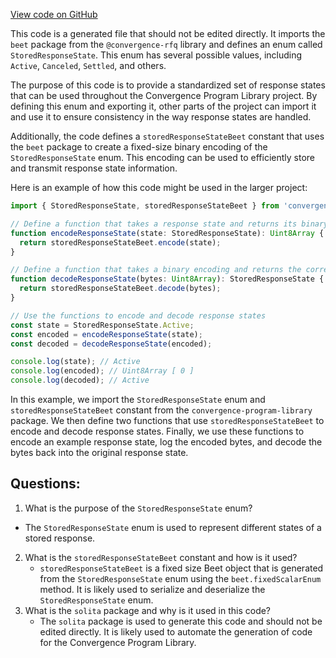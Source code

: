 [View code on GitHub](https://github.com/convergence-rfq/convergence-program-library/rfq/js/generated/types/StoredResponseState.ts)

This code is a generated file that should not be edited directly. It imports the `beet` package from the `@convergence-rfq` library and defines an enum called `StoredResponseState`. This enum has several possible values, including `Active`, `Canceled`, `Settled`, and others. 

The purpose of this code is to provide a standardized set of response states that can be used throughout the Convergence Program Library project. By defining this enum and exporting it, other parts of the project can import it and use it to ensure consistency in the way response states are handled. 

Additionally, the code defines a `storedResponseStateBeet` constant that uses the `beet` package to create a fixed-size binary encoding of the `StoredResponseState` enum. This encoding can be used to efficiently store and transmit response state information. 

Here is an example of how this code might be used in the larger project:

```typescript
import { StoredResponseState, storedResponseStateBeet } from 'convergence-program-library';

// Define a function that takes a response state and returns its binary encoding
function encodeResponseState(state: StoredResponseState): Uint8Array {
  return storedResponseStateBeet.encode(state);
}

// Define a function that takes a binary encoding and returns the corresponding response state
function decodeResponseState(bytes: Uint8Array): StoredResponseState {
  return storedResponseStateBeet.decode(bytes);
}

// Use the functions to encode and decode response states
const state = StoredResponseState.Active;
const encoded = encodeResponseState(state);
const decoded = decodeResponseState(encoded);

console.log(state); // Active
console.log(encoded); // Uint8Array [ 0 ]
console.log(decoded); // Active
```

In this example, we import the `StoredResponseState` enum and `storedResponseStateBeet` constant from the `convergence-program-library` package. We then define two functions that use `storedResponseStateBeet` to encode and decode response states. Finally, we use these functions to encode an example response state, log the encoded bytes, and decode the bytes back into the original response state.
## Questions: 
 1. What is the purpose of the `StoredResponseState` enum?
   - The `StoredResponseState` enum is used to represent different states of a stored response.
2. What is the `storedResponseStateBeet` constant and how is it used?
   - `storedResponseStateBeet` is a fixed size Beet object that is generated from the `StoredResponseState` enum using the `beet.fixedScalarEnum` method. It is likely used to serialize and deserialize the `StoredResponseState` enum.
3. What is the `solita` package and why is it used in this code?
   - The `solita` package is used to generate this code and should not be edited directly. It is likely used to automate the generation of code for the Convergence Program Library.